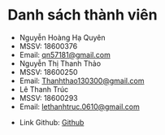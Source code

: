# Danh sách thành viên

- Nguyễn Hoàng Hạ Quyên 
 - MSSV: 18600376 
 - Email: qn57181@gmail.com
- Nguyễn Thị Thanh Thảo 
 - MSSV: 18600250 
 - Email: Thanhthao130300@gmail.com
- Lê Thanh Trúc 
 - MSSV: 18600293 
 - Email: lethanhtruc.0610@gmail.com
+ Link Github: [Github](https://github.com/nhhquyen/Do_an_cuoi_ky)
